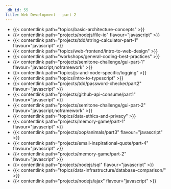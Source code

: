 ```yaml
---
_db_id: 55
title: Web Development - part 2
---
```



- {{< contentlink path="topics/basic-architecture-concepts" >}}
- {{< contentlink path="projects/nodejs/file-io" flavour="javascript" >}}
- {{< contentlink path="projects/tdd/string-calculator-part-1" flavour="javascript" >}}
- {{< contentlink path="topics/web-frontend/intro-to-web-design" >}}
- {{< contentlink path="workshops/general-coding-best-practices" >}}
- {{< contentlink path="projects/semitone-challenge/gui-part-1" flavour="javascript,noframework" >}}
- {{< contentlink path="topics/js-and-node-specific/logging" >}}
- {{< contentlink path="topics/intro-to-typescript" >}}
- {{< contentlink path="projects/tdd/password-checker/part2" flavour="javascript" >}}
- {{< contentlink path="projects/github-api-consume/part1" flavour="javascript" >}}
- {{< contentlink path="projects/semitone-challenge/gui-part-2"  flavour="javascript,noframework" >}}
- {{< contentlink path="topics/data-ethics-and-privacy" >}}
- {{< contentlink path="projects/memory-game/part-1" flavour="javascript" >}}
- {{< contentlink path="projects/oop/animals/part3" flavour="javascript" >}}
- {{< contentlink path="projects/email-inspirational-quote/part-4" flavour="javascript" >}}
- {{< contentlink path="projects/memory-game/part-2" flavour="javascript" >}}
- {{< contentlink path="projects/nodejs/sql" flavour="javascript" >}}
- {{< contentlink path="topics/data-infrastructure/database-comparison/" >}}
- {{< contentlink path="projects/nodejs/ajax" flavour="javascript" >}}
